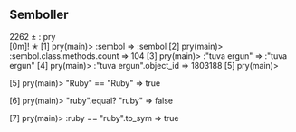 ## Semboller ##

2262 ± : pry                                                                   
[0m]! ✭
[1] pry(main)> :sembol
=> :sembol
[2] pry(main)> :sembol.class.methods.count
=> 104
[3] pry(main)> :"tuva ergun"
=> :"tuva ergun"
[4] pry(main)> :"tuva ergun".object_id
=> 1803188
[5] pry(main)> 


[5] pry(main)> "Ruby" == "Ruby"
=> true

[6] pry(main)> "ruby".equal? "ruby"
=> false

[7] pry(main)> :ruby == "ruby".to_sym
=> true